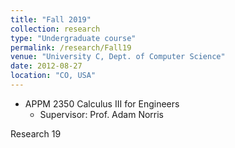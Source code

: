 ```yaml
---
title: "Fall 2019"
collection: research
type: "Undergraduate course"
permalink: /research/Fall19
venue: "University C, Dept. of Computer Science"
date: 2012-08-27
location: "CO, USA"
---
```




* APPM 2350 Calculus III for Engineers
  * Supervisor: Prof. Adam Norris

Research 19
